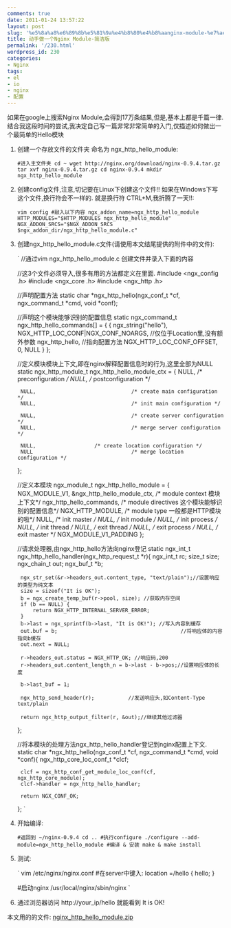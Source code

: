 ```yaml
---
comments: true
date: 2011-01-24 13:57:22
layout: post
slug: '%e5%8a%a8%e6%89%8b%e5%81%9a%e4%b8%80%e4%b8%aanginx-module-%e7%ae%80%e6%b4%81%e7%89%88'
title: 动手做一个Nginx Module-简洁版
permalink: '/230.html'
wordpress_id: 230
categories:
- Nginx
tags:
- el
- io
- nginx
- 配置
---
```


如果在google上搜索Nginx Module,会得到17万条结果,但是,基本上都是千篇一律.
结合我这段时间的尝试,我决定自己写一篇非常非常简单的入门,仅描述如何做出一个最简单的Hello模块

1. 创建一个存放文件的文件夹 命名为 ngx_http_hello_module:

	`
	#进入主文件夹
	cd ~
	wget http://nginx.org/download/nginx-0.9.4.tar.gz
	tar xvf nginx-0.9.4.tar.gz
	cd nginx-0.9.4
	mkdir ngx_http_hello_module
	`

2. 创建config文件,注意,切记要在Linux下创建这个文件!! 如果在Windows下写这个文件,换行符会不一样的.
就是换行符 CTRL+M,我折腾了一天!!:

	`
	vim config
	#敲入以下内容
	ngx_addon_name=ngx_http_hello_module
	HTTP_MODULES="$HTTP_MODULES ngx_http_hello_module"
	NGX_ADDON_SRCS="$NGX_ADDON_SRCS $ngx_addon_dir/ngx_http_hello_module.c"
	`
	
3. 创建ngx_http_hello_module.c文件(请使用本文结尾提供的附件中的文件):
	
	`
	//通过vim ngx_http_hello_module.c 创建文件并录入下面的内容

	//这3个文件必须导入,很多有用的方法都定义在里面.
	#include <ngx_config .h>
	#include <ngx_core .h>
	#include <ngx_http .h>

	//声明配置方法
	static char *ngx_http_hello(ngx_conf_t *cf, ngx_command_t *cmd, void *conf);

	//声明这个模块能够识别的配置信息
	static ngx_command_t  ngx_http_hello_commands[] = {
    { ngx_string("hello"),
      NGX_HTTP_LOC_CONF|NGX_CONF_NOARGS, //仅位于Location里,没有额外参数
      ngx_http_hello,                                       //指向配置方法
      NGX_HTTP_LOC_CONF_OFFSET,
      0,
      NULL }
	};

	//定义模块模块上下文,即在nginx解释配置信息时的行为,这里全部为NULL
	static ngx_http_module_t  ngx_http_hello_module_ctx = {
    	NULL,                          		/* preconfiguration */
    	NULL,                          		/* postconfiguration */

    	NULL,                          		/* create main configuration */
    	NULL,                         		/* init main configuration */

    	NULL,                         		/* create server configuration */
    	NULL,                          		/* merge server configuration */

    	NULL, 					/* create location configuration */
    	NULL                           		/* merge location configuration */
	};

	//定义本模块
	ngx_module_t  ngx_http_hello_module = {
    	NGX_MODULE_V1,
    	&ngx_http_hello_module_ctx,      /* module context 模块上下文*/
    	ngx_http_hello_commands,         /* module directives  这个模块能够识别的配置信息*/
    	NGX_HTTP_MODULE,               /* module type 一般都是HTTP模块的啦*/ 
    	NULL,                          /* init master */
    	NULL,                          /* init module */
    	NULL,                          /* init process */
    	NULL,                          /* init thread */
    	NULL,                          /* exit thread */
    	NULL,                          /* exit process */
    	NULL,                          /* exit master */
    	NGX_MODULE_V1_PADDING
	};

	//请求处理器,由ngx_http_hello方法向nginx登记
	static ngx_int_t
	ngx_http_hello_handler(ngx_http_request_t *r){
    	ngx_int_t                  rc;
    	size_t             size;
    	ngx_chain_t        out;
    	ngx_buf_t         *b;

    	ngx_str_set(&r->headers_out.content_type, "text/plain");//设置响应的类型为纯文本
    	size = sizeof("It is OK");
    	b = ngx_create_temp_buf(r->pool, size); //获取内存空间
    	if (b == NULL) {
        	return NGX_HTTP_INTERNAL_SERVER_ERROR;
    	}
    	b->last = ngx_sprintf(b->last, "It is OK!"); //写入内容到缓存
    	out.buf = b;                                        //将响应体的内容指向b缓存
    	out.next = NULL;

    	r->headers_out.status = NGX_HTTP_OK; //响应码,200
    	r->headers_out.content_length_n = b->last - b->pos;//设置响应体的长度

    	b->last_buf = 1;
 
    	ngx_http_send_header(r);           //发送响应头,如Content-Type	text/plain

    	return ngx_http_output_filter(r, &out);//继续其他过滤器
	};

	//将本模块的处理方法ngx_http_hello_handler登记到nginx配置上下文.
	static char *ngx_http_hello(ngx_conf_t *cf, ngx_command_t *cmd, void *conf){
    	ngx_http_core_loc_conf_t  *clcf;

    	clcf = ngx_http_conf_get_module_loc_conf(cf, ngx_http_core_module);
    	clcf->handler = ngx_http_hello_handler;

    	return NGX_CONF_OK;
	};
	`

4. 开始编译:

	`
	#返回到 ~/nginx-0.9.4
	cd ..
	#执行configure
	./configure --add-module=ngx_http_hello_module
	#编译 & 安装
	make & make install
	`

5. 测试:

	`
	vim /etc/nginx/nginx.conf
	#在server中键入:
	location =/hello {
    	hello;
	}

	#启动nginx
	/usr/local/nginx/sbin/nginx
	`

6. 通过浏览器访问 http://your_ip/hello 就能看到 It is OK! 

本文用的的文件: <a href="{urls.media}}/2011/01/nginx_http_hello_module.zip">nginx_http_hello_module.zip</a>